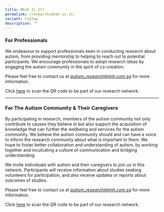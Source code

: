 ```yaml
---
title: What Is It?
permalink: /research/what-is-it/
variant: tiptap
description: ""
---
```

<h3>For Professionals</h3>
<p>We endeavour to support professionals keen in conducting research about
autism, from providing mentorship to helping to reach out to potential
participants. We encourage professionals to adopt research ideas by engaging
the autism community in the spirit of co-creation.</p>
<p>Please feel free to contact us at <em><a href="mailto:autism_research@imh.com.sg" rel="noopener noreferrer nofollow" target="_blank">autism_research@imh.com.sg</a></em> for
more information.</p>
<p>Click <a href="https://www.asdcollaborative.sg/join-our-network-here/" rel="noopener nofollow" target="_blank">here</a> to
scan the QR code to be part of our research network.</p>
<hr>
<h3>For The Autism Community &amp; Their Caregivers</h3>
<p>By participating in research, members of the autism community not only
contribute to causes they believe in but also support the acquisition of
knowledge that can further the wellbeing and services for the autism community.
We believe the autism community should and can have a voice to inform the
research community about what is important to them. We hope to foster better
collaboration and understanding of autism, by working together and inculcating
a culture of communication and bridging understanding.</p>
<p>We invite individuals with autism and their caregivers to join us in this
network. Participants will receive information about studies seeking volunteers
for participation, and also receive updates or reports about outcomes of
studies.</p>
<p>Please feel free to contact us at <em><a href="mailto:autism_research@imh.com.sg" rel="noopener noreferrer nofollow" target="_blank">autism_research@imh.com.sg</a></em> for
more information.</p>
<p>Click <a href="https://www.asdcollaborative.sg/join-our-network-here/" rel="noopener nofollow" target="_blank">here</a> to
scan the QR code to be part of our research network.</p>